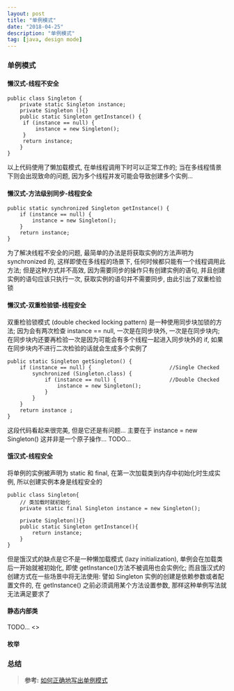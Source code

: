 ```yaml
---
layout: post
title: "单例模式"
date: "2018-04-25"
description: "单例模式"
tag: [java, design mode]
---
```


### 单例模式

#### 懒汉式-线程不安全
```
public class Singleton {
    private static Singleton instance;
    private Singleton (){}
    public static Singleton getInstance() {
     if (instance == null) {
         instance = new Singleton();
     }
     return instance;
    }
}
```
以上代码使用了懒加载模式, 在单线程调用下时可以正常工作的; 当在多线程情景下则会出现致命的问题, 因为多个线程并发可能会导致创建多个实例...

#### 懒汉式-方法级别同步-线程安全
```
public static synchronized Singleton getInstance() {
    if (instance == null) {
        instance = new Singleton();
    }
    return instance;
}
```
为了解决线程不安全的问题, 最简单的办法是将获取实例的方法声明为 synchronized 的, 这样即使在多线程的场景下, 任何时候都只能有一个线程调用此方法; 但是这种方式并不高效, 因为需要同步的操作只有创建实例的语句, 并且创建实例的语句应该只执行一次, 获取实例的语句并不需要同步, 由此引出了双重检验锁

#### 懒汉式-双重检验锁-线程安全
双重检验锁模式 (double checked locking pattern) 是一种使用同步块加锁的方法; 因为会有两次检查 instance == null, 一次是在同步块外, 一次是在同步块内; 在同步块内还要再检验一次是因为可能会有多个线程一起进入同步块外的 if, 如果在同步块内不进行二次检验的话就会生成多个实例了
```
public static Singleton getSingleton() {
    if (instance == null) {                         //Single Checked
        synchronized (Singleton.class) {
            if (instance == null) {                 //Double Checked
                instance = new Singleton();
            }
        }
    }
    return instance ;
}
```
这段代码看起来很完美, 但是它还是有问题... 主要在于 instance = new Singleton() 这并非是一个原子操作...
TODO...

#### 饿汉式-线程安全
将单例的实例被声明为 static 和 final, 在第一次加载类到内存中初始化时生成实例, 所以创建实例本身是线程安全的
```
public class Singleton{
    // 类加载时就初始化
    private static final Singleton instance = new Singleton();

    private Singleton(){}
    public static Singleton getInstance(){
        return instance;
    }
}
```
但是饿汉式的缺点是它不是一种懒加载模式 (lazy initialization), 单例会在加载类后一开始就被初始化, 即使 getInstance()方法不被调用也会实例化; 而且饿汉式的创建方式在一些场景中将无法使用: 譬如 Singleton 实例的创建是依赖参数或者配置文件的, 在 getInstance() 之前必须调用某个方法设置参数, 那样这种单例写法就无法满足要求了

#### 静态内部类
TODO... <<Effective Java>>

#### 枚举

### 总结



>**参考:**
[如何正确地写出单例模式](http://wuchong.me/blog/2014/08/28/how-to-correctly-write-singleton-pattern/)
